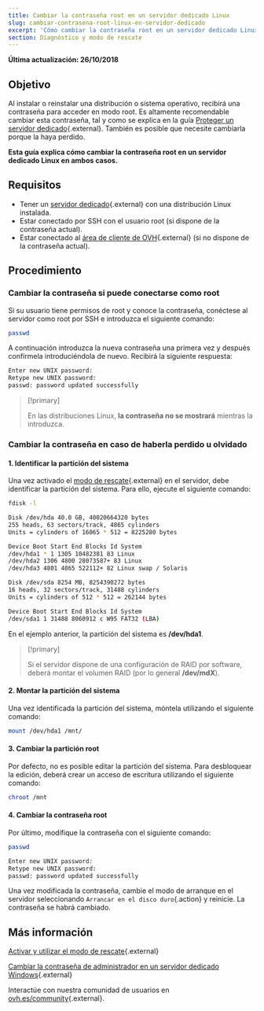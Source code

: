 ```yaml
---
title: Cambiar la contraseña root en un servidor dedicado Linux
slug: cambiar-contrasena-root-linux-en-servidor-dedicado
excerpt: 'Cómo cambiar la contraseña root en un servidor dedicado Linux'
section: Diagnóstico y modo de rescate
---
```


**Última actualización: 26/10/2018**

## Objetivo

Al instalar o reinstalar una distribución o sistema operativo, recibirá una contraseña para acceder en modo root. Es altamente recomendable cambiar esta contraseña, tal y como se explica en la guía [Proteger un servidor dedicado](https://docs.ovh.com/es/dedicated/seguridad-de-un-servidor-dedicado/){.external}. También es posible que necesite cambiarla porque la haya perdido.

**Esta guía explica cómo cambiar la contraseña root en un servidor dedicado Linux en ambos casos.**


## Requisitos

* Tener un [servidor dedicado](https://www.ovh.es/servidores_dedicados/){.external} con una distribución Linux instalada.
* Estar conectado por SSH con el usuario root (si dispone de la contraseña actual).
* Estar conectado al [área de cliente de OVH](https://www.ovh.com/auth/?action=gotomanager){.external} (si no dispone de la contraseña actual).


## Procedimiento

### Cambiar la contraseña si puede conectarse como root

Si su usuario tiene permisos de root y conoce la contraseña, conéctese al servidor como root por SSH e introduzca el siguiente comando:

```sh
passwd
```

A continuación introduzca la nueva contraseña una primera vez y después confírmela introduciéndola de nuevo. Recibirá la siguiente respuesta:

```sh
Enter new UNIX password:
Retype new UNIX password:
passwd: password updated successfully
```

> [!primary]
>
> En las distribuciones Linux, **la contraseña no se mostrará** mientras la introduzca.
>

### Cambiar la contraseña en caso de haberla perdido u olvidado

#### 1. Identificar la partición del sistema

Una vez activado el [modo de rescate](https://docs.ovh.com/es/dedicated/modo_de_rescate/){.external} en el servidor, debe identificar la partición del sistema. Para ello, ejecute el siguiente comando:

```sh
fdisk -l

Disk /dev/hda 40.0 GB, 40020664320 bytes
255 heads, 63 sectors/track, 4865 cylinders
Units = cylinders of 16065 * 512 = 8225280 bytes

Device Boot Start End Blocks Id System
/dev/hda1 * 1 1305 10482381 83 Linux
/dev/hda2 1306 4800 28073587+ 83 Linux
/dev/hda3 4801 4865 522112+ 82 Linux swap / Solaris

Disk /dev/sda 8254 MB, 8254390272 bytes
16 heads, 32 sectors/track, 31488 cylinders
Units = cylinders of 512 * 512 = 262144 bytes

Device Boot Start End Blocks Id System
/dev/sda1 1 31488 8060912 c W95 FAT32 (LBA)
```

En el ejemplo anterior, la partición del sistema es **/dev/hda1**. 

> [!primary]
>
> Si el servidor dispone de una configuración de RAID por software, deberá montar el volumen RAID (por lo general **/dev/mdX**). 
>

#### 2. Montar la partición del sistema

Una vez identificada la partición del sistema, móntela utilizando el siguiente comando:

```sh
mount /dev/hda1 /mnt/
```

#### 3. Cambiar la partición root

Por defecto, no es posible editar la partición del sistema. Para desbloquear la edición, deberá crear un acceso de escritura utilizando el siguiente comando:

```sh
chroot /mnt
```

#### 4. Cambiar la contraseña root

Por último, modifique la contraseña con el siguiente comando:

```sh
passwd

Enter new UNIX password:
Retype new UNIX password:
passwd: password updated successfully
```

Una vez modificada la contraseña, cambie el modo de arranque en el servidor seleccionando `Arrancar en el disco duro`{.action} y reinicie. La contraseña se habrá cambiado.


## Más información

[Activar y utilizar el modo de rescate](https://docs.ovh.com/es/dedicated/modo_de_rescate/){.external}

[Cambiar la contraseña de administrador en un servidor dedicado Windows](https://docs.ovh.com/es/dedicated/cambiar-contrasena-administrador-en-servidor-windows/){.external}

Interactúe con nuestra comunidad de usuarios en [ovh.es/community](https://www.ovh.es/community/){.external}.